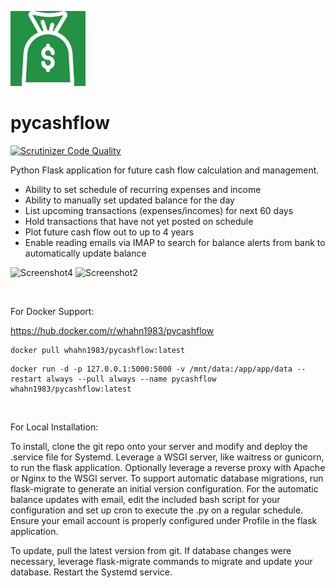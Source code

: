 ![logo](./app/static/apple-touch-icon.png)
# pycashflow
[![Scrutinizer Code Quality](https://scrutinizer-ci.com/g/whahn1983/pycashflow/badges/quality-score.png?b=master)](https://scrutinizer-ci.com/g/whahn1983/pycashflow/?branch=master)

Python Flask application for future cash flow calculation and management.

* Ability to set schedule of recurring expenses and income
* Ability to manually set updated balance for the day
* List upcoming transactions (expenses/incomes) for next 60 days
* Hold transactions that have not yet posted on schedule
* Plot future cash flow out to up to 4 years
* Enable reading emails via IMAP to search for balance alerts from bank to automatically update balance

![Screenshot4](https://github.com/whahn1983/pycashflow/assets/7118098/e8dd8ac1-3d9d-46cd-ab8b-f365cb8a1f64)
![Screenshot2](https://github.com/whahn1983/pycashflow/assets/7118098/a71b13fb-ec00-4ac1-b3ce-d70ffb6d6cfc)

<br />

For Docker Support:

https://hub.docker.com/r/whahn1983/pycashflow
```
docker pull whahn1983/pycashflow:latest
```
```
docker run -d -p 127.0.0.1:5000:5000 -v /mnt/data:/app/app/data --restart always --pull always --name pycashflow whahn1983/pycashflow:latest
```

<br />

For Local Installation:

To install, clone the git repo onto your server and modify and deploy the .service file for Systemd.  Leverage a WSGI server, like waitress or gunicorn, to run the flask application.  Optionally leverage a reverse proxy with Apache or Nginx to the WSGI server.  To support automatic database migrations, run flask-migrate to generate an initial version configuration.  For the automatic balance updates with email, edit the included bash script for your configuration and set up cron to execute the .py on a regular schedule.  Ensure your email account is properly configured under Profile in the flask application.

To update, pull the latest version from git.  If database changes were necessary, leverage flask-migrate commands to migrate and update your database.  Restart the Systemd service.
